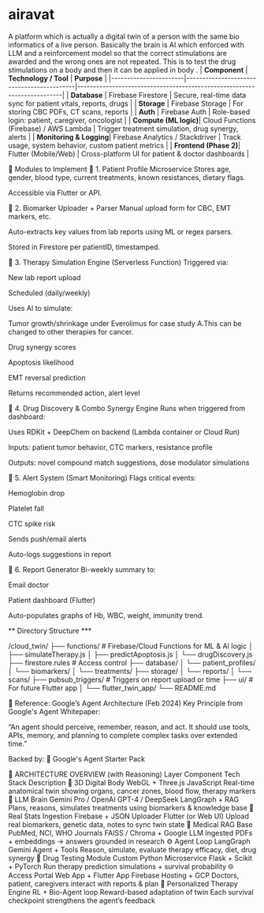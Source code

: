 # airavat
A platform which is actually a digital twin of a person with the same bio informatics of a live person. Basically the brain is AI which enforced with LLM and a reinforcement model so that the correct stimulations are awarded and the wrong ones are not repeated. This is to test the drug stimulations on a body and then it can be applied in body .
| **Component**         | **Technology / Tool**                     | **Purpose**                                                             |
|-----------------------|-------------------------------------------|-------------------------------------------------------------------------|
| **Database**          | Firebase Firestore                        | Secure, real-time data sync for patient vitals, reports, drugs         |
| **Storage**           | Firebase Storage                          | For storing CBC PDFs, CT scans, reports                                |
| **Auth**              | Firebase Auth                             | Role-based login: patient, caregiver, oncologist                       |
| **Compute (ML logic)**| Cloud Functions (Firebase) / AWS Lambda   | Trigger treatment simulation, drug synergy, alerts                     |
| **Monitoring & Logging**| Firebase Analytics / Stackdriver        | Track usage, system behavior, custom patient metrics                   |
| **Frontend (Phase 2)**| Flutter (Mobile/Web)                      | Cross-platform UI for patient & doctor dashboards                      |


🧠 Modules to Implement
🔹 1. Patient Profile Microservice
Stores age, gender, blood type, current treatments, known resistances, dietary flags.

Accessible via Flutter or API.

🔹 2. Biomarker Uploader + Parser
Manual upload form for CBC, EMT markers, etc.

Auto-extracts key values from lab reports using ML or regex parsers.

Stored in Firestore per patientID, timestamped.

🔹 3. Therapy Simulation Engine (Serverless Function)
Triggered via:

New lab report upload

Scheduled (daily/weekly)

Uses AI to simulate:

Tumor growth/shrinkage under Everolimus for case study A.This can be changed to other therapies for cancer.

Drug synergy scores

Apoptosis likelihood

EMT reversal prediction

Returns recommended action, alert level

🔹 4. Drug Discovery & Combo Synergy Engine
Runs when triggered from dashboard:

Uses RDKit + DeepChem on backend (Lambda container or Cloud Run)

Inputs: patient tumor behavior, CTC markers, resistance profile

Outputs: novel compound match suggestions, dose modulator simulations

🔹 5. Alert System (Smart Monitoring)
Flags critical events:

Hemoglobin drop

Platelet fall

CTC spike risk

Sends push/email alerts

Auto-logs suggestions in report

🔹 6. Report Generator
Bi-weekly summary to:

Email doctor

Patient dashboard (Flutter)

Auto-populates graphs of Hb, WBC, weight, immunity trend.

** Directory Structure *** 

/cloud_twin/
├── functions/                  # Firebase/Cloud Functions for ML & AI logic
│   ├── simulateTherapy.js
│   ├── predictApoptosis.js
│   └── drugDiscovery.js
├── firestore.rules             # Access control
├── database/
│   └── patient_profiles/
│   └── biomarkers/
│   └── treatments/
├── storage/
│   └── reports/
│   └── scans/
├── pubsub_triggers/            # Triggers on report upload or time
├── ui/                         # For future Flutter app
│   └── flutter_twin_app/
└── README.md

🧠 Reference: Google’s Agent Architecture (Feb 2024)
Key Principle from Google's Agent Whitepaper:

“An agent should perceive, remember, reason, and act. It should use tools, APIs, memory, and planning to complete complex tasks over extended time.”


Backed by:
🔹 Google's Agent Starter Pack

🧠 ARCHITECTURE OVERVIEW (with Reasoning)
Layer	Component	Tech Stack	Description
👤 3D Digital Body	WebGL + Three.js	JavaScript	Real-time anatomical twin showing organs, cancer zones, blood flow, therapy markers
🧠 LLM Brain	Gemini Pro / OpenAI GPT-4 / DeepSeek	LangGraph + RAG	Plans, reasons, simulates treatments using biomarkers & knowledge base
🧬 Real Stats Ingestion	Firebase + JSON Uploader	Flutter (or Web UI)	Upload real biomarkers, genetic data, notes to sync twin state
🔎 Medical RAG Base	PubMed, NCI, WHO Journals	FAISS / Chroma + Google LLM	Ingested PDFs + embeddings → answers grounded in research
⚙️ Agent Loop	LangGraph	Gemini Agent + Tools	Reason, simulate, evaluate therapy efficacy, diet, drug synergy
🧪 Drug Testing Module	Custom Python Microservice	Flask + Scikit + PyTorch	Run therapy prediction simulations + survival probability
🌐 Access Portal	Web App + Flutter App	Firebase Hosting + GCP	Doctors, patient, caregivers interact with reports & plan
🧠 Personalized Therapy Engine	RL + Bio-Agent loop	Reward-based adaptation of twin	Each survival checkpoint strengthens the agent’s feedback
